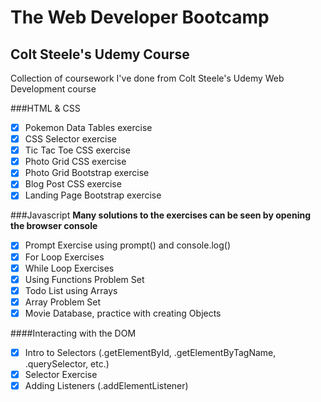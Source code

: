 # The Web Developer Bootcamp
## Colt Steele's Udemy Course

Collection of coursework I've done from Colt Steele's Udemy Web Development course

###HTML & CSS

- [x] Pokemon Data Tables exercise
- [x] CSS Selector exercise
- [x] Tic Tac Toe CSS exercise
- [x] Photo Grid CSS exercise
- [x] Photo Grid Bootstrap exercise
- [x] Blog Post CSS exercise
- [x] Landing Page Bootstrap exercise

###Javascript
**Many solutions to the exercises can be seen by opening the browser console**
- [x] Prompt Exercise using prompt() and console.log()
- [x] For Loop Exercises
- [x] While Loop Exercises
- [x] Using Functions Problem Set
- [x] Todo List using Arrays
- [x] Array Problem Set
- [x] Movie Database, practice with creating Objects

####Interacting with the DOM
- [x] Intro to Selectors (.getElementById, .getElementByTagName, .querySelector, etc.)
- [x] Selector Exercise
- [x] Adding Listeners (.addElementListener)
